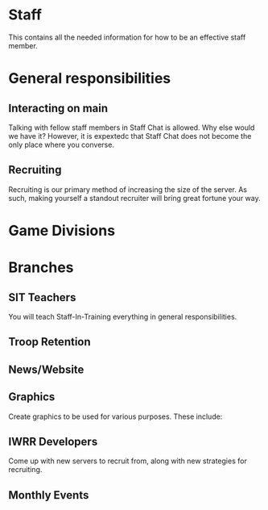 # Staff
This contains all the needed information for how to be an effective staff member.

# General responsibilities
## Interacting on main
Talking with fellow staff members in Staff Chat is allowed. Why else would we have it? However, it is expextedc that Staff Chat does not become the only place where you converse.

## Recruiting
Recruiting is our primary method of increasing the size of the server. As such, making yourself a standout recruiter will bring great fortune your way.

# Game Divisions

# Branches

## SIT Teachers
You will teach Staff-In-Training everything in general responsibilities.

## Troop Retention

## News/Website

## Graphics
Create graphics to be used for various purposes. These include:

## IWRR Developers
Come up with new servers to recruit from, along with new strategies for recruiting.

## Monthly Events


